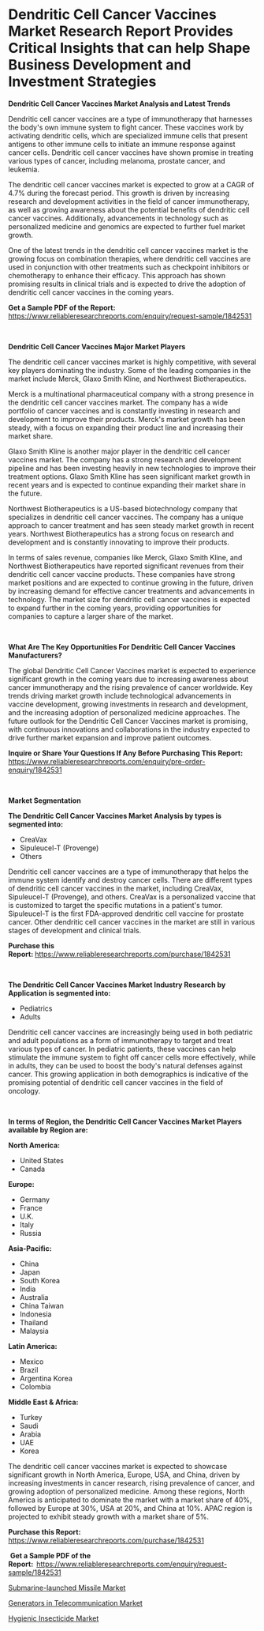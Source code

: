 <p><h1>Dendritic Cell Cancer Vaccines Market Research Report Provides Critical Insights that can help Shape Business Development and Investment Strategies</h1></p><p><strong>Dendritic Cell Cancer Vaccines Market Analysis and Latest Trends</strong></p>
<p><p>Dendritic cell cancer vaccines are a type of immunotherapy that harnesses the body's own immune system to fight cancer. These vaccines work by activating dendritic cells, which are specialized immune cells that present antigens to other immune cells to initiate an immune response against cancer cells. Dendritic cell cancer vaccines have shown promise in treating various types of cancer, including melanoma, prostate cancer, and leukemia.</p><p>The dendritic cell cancer vaccines market is expected to grow at a CAGR of 4.7% during the forecast period. This growth is driven by increasing research and development activities in the field of cancer immunotherapy, as well as growing awareness about the potential benefits of dendritic cell cancer vaccines. Additionally, advancements in technology such as personalized medicine and genomics are expected to further fuel market growth.</p><p>One of the latest trends in the dendritic cell cancer vaccines market is the growing focus on combination therapies, where dendritic cell vaccines are used in conjunction with other treatments such as checkpoint inhibitors or chemotherapy to enhance their efficacy. This approach has shown promising results in clinical trials and is expected to drive the adoption of dendritic cell cancer vaccines in the coming years.</p></p>
<p><strong>Get a Sample PDF of the Report:&nbsp;</strong> <a href="https://www.reliableresearchreports.com/enquiry/request-sample/1842531">https://www.reliableresearchreports.com/enquiry/request-sample/1842531</a></p>
<p>&nbsp;</p>
<p><strong>Dendritic Cell Cancer Vaccines Major Market Players</strong></p>
<p><p>The dendritic cell cancer vaccines market is highly competitive, with several key players dominating the industry. Some of the leading companies in the market include Merck, Glaxo Smith Kline, and Northwest Biotherapeutics.</p><p>Merck is a multinational pharmaceutical company with a strong presence in the dendritic cell cancer vaccines market. The company has a wide portfolio of cancer vaccines and is constantly investing in research and development to improve their products. Merck's market growth has been steady, with a focus on expanding their product line and increasing their market share.</p><p>Glaxo Smith Kline is another major player in the dendritic cell cancer vaccines market. The company has a strong research and development pipeline and has been investing heavily in new technologies to improve their treatment options. Glaxo Smith Kline has seen significant market growth in recent years and is expected to continue expanding their market share in the future.</p><p>Northwest Biotherapeutics is a US-based biotechnology company that specializes in dendritic cell cancer vaccines. The company has a unique approach to cancer treatment and has seen steady market growth in recent years. Northwest Biotherapeutics has a strong focus on research and development and is constantly innovating to improve their products.</p><p>In terms of sales revenue, companies like Merck, Glaxo Smith Kline, and Northwest Biotherapeutics have reported significant revenues from their dendritic cell cancer vaccine products. These companies have strong market positions and are expected to continue growing in the future, driven by increasing demand for effective cancer treatments and advancements in technology. The market size for dendritic cell cancer vaccines is expected to expand further in the coming years, providing opportunities for companies to capture a larger share of the market.</p></p>
<p>&nbsp;</p>
<p><strong>What Are The Key Opportunities For Dendritic Cell Cancer Vaccines Manufacturers?</strong></p>
<p><p>The global Dendritic Cell Cancer Vaccines market is expected to experience significant growth in the coming years due to increasing awareness about cancer immunotherapy and the rising prevalence of cancer worldwide. Key trends driving market growth include technological advancements in vaccine development, growing investments in research and development, and the increasing adoption of personalized medicine approaches. The future outlook for the Dendritic Cell Cancer Vaccines market is promising, with continuous innovations and collaborations in the industry expected to drive further market expansion and improve patient outcomes.</p></p>
<p><strong>Inquire or Share Your Questions If Any Before Purchasing This Report:</strong> <a href="https://www.reliableresearchreports.com/enquiry/pre-order-enquiry/1842531">https://www.reliableresearchreports.com/enquiry/pre-order-enquiry/1842531</a></p>
<p>&nbsp;</p>
<p><strong>Market Segmentation</strong></p>
<p><strong>The Dendritic Cell Cancer Vaccines Market Analysis by types is segmented into:</strong></p>
<p><ul><li>CreaVax</li><li>Sipuleucel-T (Provenge)</li><li>Others</li></ul></p>
<p><p>Dendritic cell cancer vaccines are a type of immunotherapy that helps the immune system identify and destroy cancer cells. There are different types of dendritic cell cancer vaccines in the market, including CreaVax, Sipuleucel-T (Provenge), and others. CreaVax is a personalized vaccine that is customized to target the specific mutations in a patient's tumor. Sipuleucel-T is the first FDA-approved dendritic cell vaccine for prostate cancer. Other dendritic cell cancer vaccines in the market are still in various stages of development and clinical trials.</p></p>
<p><strong>Purchase this Report:&nbsp;</strong><a href="https://www.reliableresearchreports.com/purchase/1842531">https://www.reliableresearchreports.com/purchase/1842531</a></p>
<p>&nbsp;</p>
<p><strong>The Dendritic Cell Cancer Vaccines Market Industry Research by Application is segmented into:</strong></p>
<p><ul><li>Pediatrics</li><li>Adults</li></ul></p>
<p><p>Dendritic cell cancer vaccines are increasingly being used in both pediatric and adult populations as a form of immunotherapy to target and treat various types of cancer. In pediatric patients, these vaccines can help stimulate the immune system to fight off cancer cells more effectively, while in adults, they can be used to boost the body's natural defenses against cancer. This growing application in both demographics is indicative of the promising potential of dendritic cell cancer vaccines in the field of oncology.</p></p>
<p>&nbsp;</p>
<p><strong>In terms of Region, the Dendritic Cell Cancer Vaccines Market Players available by Region are:</strong></p>
<p>
    <p> <strong> North America: </strong>
        <ul>
            <li>United States</li>
            <li>Canada</li>
        </ul>
        </p> 
    <p> <strong> Europe: </strong>
        <ul>
            <li>Germany</li>
            <li>France</li>
            <li>U.K.</li>
            <li>Italy</li>
            <li>Russia</li>
        </ul>
        </p> 
    <p> <strong> Asia-Pacific: </strong>
        <ul>
            <li>China</li>
            <li>Japan</li>
            <li>South Korea</li>
            <li>India</li>
            <li>Australia</li>
            <li>China Taiwan</li>
            <li>Indonesia</li>
            <li>Thailand</li>
            <li>Malaysia</li>
        </ul>
        </p> 
    <p> <strong> Latin America: </strong>
        <ul>
            <li>Mexico</li>
            <li>Brazil</li>
            <li>Argentina Korea</li>
            <li>Colombia</li>
        </ul>
        </p> 
    <p> <strong> Middle East & Africa: </strong>
        <ul>
            <li>Turkey</li>
            <li>Saudi</li>
            <li>Arabia</li>
            <li>UAE</li>
            <li>Korea</li>
        </ul>
    </p>
    </p>
<p><p>The dendritic cell cancer vaccines market is expected to showcase significant growth in North America, Europe, USA, and China, driven by increasing investments in cancer research, rising prevalence of cancer, and growing adoption of personalized medicine. Among these regions, North America is anticipated to dominate the market with a market share of 40%, followed by Europe at 30%, USA at 20%, and China at 10%. APAC region is projected to exhibit steady growth with a market share of 5%.</p></p>
<p><strong>Purchase this Report: </strong><a href="https://www.reliableresearchreports.com/purchase/1842531">https://www.reliableresearchreports.com/purchase/1842531</a></p>
<p>&nbsp;<strong>Get a Sample PDF of the Report:&nbsp;&nbsp;</strong><a href="https://www.reliableresearchreports.com/enquiry/request-sample/1842531">https://www.reliableresearchreports.com/enquiry/request-sample/1842531</a></p>
<p><strong></strong></p>
<p><p><a href="https://github.com/sofayahoo2023/Market-Research-Report-List-3/blob/main/submarine-launched-missile-market.md">Submarine-launched Missile Market</a></p><p><a href="https://github.com/gamblestampleyjenny50m5sl6/Market-Research-Report-List-1/blob/main/generators-in-telecommunication-market.md">Generators in Telecommunication Market</a></p><p><a href="https://github.com/nicholepatriciadoylenwnrjr0/Market-Research-Report-List-1/blob/main/hygienic-insecticide-market.md">Hygienic Insecticide Market</a></p></p>